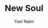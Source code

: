 ---
layout: post
title: New Soul
author: Yael Naim
language: "Français"
image:
  artist: yael-naim.png
---